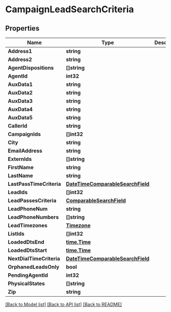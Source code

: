 # CampaignLeadSearchCriteria

## Properties

Name | Type | Description | Notes
------------ | ------------- | ------------- | -------------
**Address1** | **string** |  | [optional] 
**Address2** | **string** |  | [optional] 
**AgentDispositions** | **[]string** |  | [optional] 
**AgentId** | **int32** |  | [optional] 
**AuxData1** | **string** |  | [optional] 
**AuxData2** | **string** |  | [optional] 
**AuxData3** | **string** |  | [optional] 
**AuxData4** | **string** |  | [optional] 
**AuxData5** | **string** |  | [optional] 
**CallerId** | **string** |  | [optional] 
**CampaignIds** | **[]int32** |  | [optional] 
**City** | **string** |  | [optional] 
**EmailAddress** | **string** |  | [optional] 
**ExternIds** | **[]string** |  | [optional] 
**FirstName** | **string** |  | [optional] 
**LastName** | **string** |  | [optional] 
**LastPassTimeCriteria** | [**DateTimeComparableSearchField**](DateTimeComparableSearchField.md) |  | [optional] 
**LeadIds** | **[]int32** |  | [optional] 
**LeadPassesCriteria** | [**ComparableSearchField**](ComparableSearchField.md) |  | [optional] 
**LeadPhoneNum** | **string** |  | [optional] 
**LeadPhoneNumbers** | **[]string** |  | [optional] 
**LeadTimezones** | [**Timezone**](Timezone.md) |  | [optional] 
**ListIds** | **[]int32** |  | [optional] 
**LoadedDtsEnd** | [**time.Time**](time.Time.md) |  | [optional] 
**LoadedDtsStart** | [**time.Time**](time.Time.md) |  | [optional] 
**NextDialTimeCriteria** | [**DateTimeComparableSearchField**](DateTimeComparableSearchField.md) |  | [optional] 
**OrphanedLeadsOnly** | **bool** |  | [optional] 
**PendingAgentId** | **int32** |  | [optional] 
**PhysicalStates** | **[]string** |  | [optional] 
**Zip** | **string** |  | [optional] 

[[Back to Model list]](../README.md#documentation-for-models) [[Back to API list]](../README.md#documentation-for-api-endpoints) [[Back to README]](../README.md)


